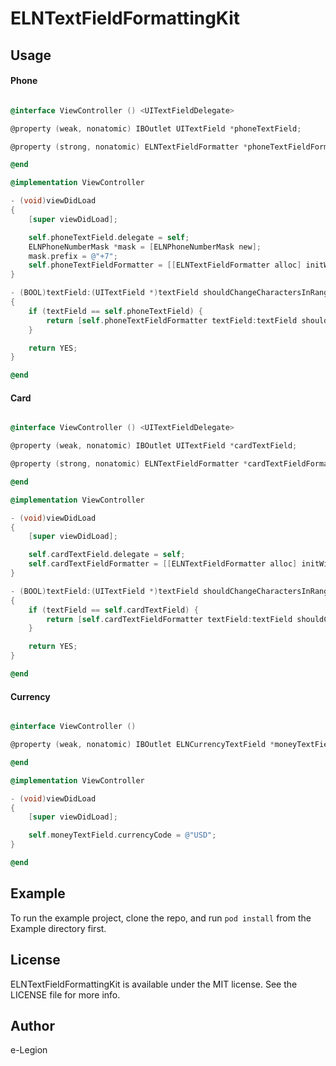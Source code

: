 # ELNTextFieldFormattingKit

## Usage

#### Phone

```objectivec

@interface ViewController () <UITextFieldDelegate>

@property (weak, nonatomic) IBOutlet UITextField *phoneTextField;

@property (strong, nonatomic) ELNTextFieldFormatter *phoneTextFieldFormatter;

@end

@implementation ViewController

- (void)viewDidLoad
{
    [super viewDidLoad];

    self.phoneTextField.delegate = self;
    ELNPhoneNumberMask *mask = [ELNPhoneNumberMask new];
    mask.prefix = @"+7";
    self.phoneTextFieldFormatter = [[ELNTextFieldFormatter alloc] initWithTextField:self.phoneTextField mask:mask];
}

- (BOOL)textField:(UITextField *)textField shouldChangeCharactersInRange:(NSRange)range replacementString:(NSString *)string
{
    if (textField == self.phoneTextField) {
        return [self.phoneTextFieldFormatter textField:textField shouldChangeCharactersInRange:range replacementString:string];
    }

    return YES;
}

@end

```

#### Card

```objectivec

@interface ViewController () <UITextFieldDelegate>

@property (weak, nonatomic) IBOutlet UITextField *cardTextField;

@property (strong, nonatomic) ELNTextFieldFormatter *cardTextFieldFormatter;

@end

@implementation ViewController

- (void)viewDidLoad
{
    [super viewDidLoad];

    self.cardTextField.delegate = self;
    self.cardTextFieldFormatter = [[ELNTextFieldFormatter alloc] initWithTextField:self.cardTextField mask:[ELNCardNumberMask new]];
}

- (BOOL)textField:(UITextField *)textField shouldChangeCharactersInRange:(NSRange)range replacementString:(NSString *)string
{
    if (textField == self.cardTextField) {
        return [self.cardTextFieldFormatter textField:textField shouldChangeCharactersInRange:range replacementString:string];
    }

    return YES;
}

@end

```

#### Currency

```objectivec

@interface ViewController ()

@property (weak, nonatomic) IBOutlet ELNCurrencyTextField *moneyTextField;

@end

@implementation ViewController

- (void)viewDidLoad
{
    [super viewDidLoad];

    self.moneyTextField.currencyCode = @"USD";
}

@end

```

## Example

To run the example project, clone the repo, and run `pod install` from the Example directory first.

## License

ELNTextFieldFormattingKit is available under the MIT license. See the LICENSE file for more info.

## Author

e-Legion
